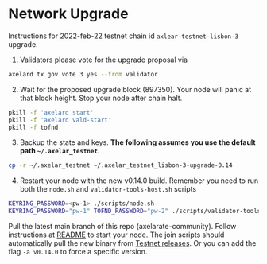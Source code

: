 # Network Upgrade

Instructions for 2022-feb-22 testnet chain id `axlear-testnet-lisbon-3` upgrade.

1. Validators please vote for the upgrade proposal via
```bash
axelard tx gov vote 3 yes --from validator
```

2. Wait for the proposed upgrade block (897350). Your node will panic at that block height. Stop your node after chain halt.

```bash
pkill -f 'axelard start'
pkill -f 'axelard vald-start'
pkill -f tofnd
```

3. Backup the state and keys.  **The following assumes you use the default path `~/.axelar_testnet`.**
```bash
cp -r ~/.axelar_testnet ~/.axelar_testnet_lisbon-3-upgrade-0.14
```

4. Restart your node with the new v0.14.0 build. Remember you need to run both the `node.sh` and `validator-tools-host.sh` scripts
```bash
KEYRING_PASSWORD=<pw-1> ./scripts/node.sh 
KEYRING_PASSWORD="pw-1" TOFND_PASSWORD="pw-2" ./scripts/validator-tools-host.sh 
```

Pull the latest main branch of this repo (axelarate-community).
Follow instructions at [README](README.md) to start your node.
The join scripts should automatically pull the new binary from [Testnet releases](https://docs.axelar.dev/releases/testnet).  Or you can add the flag `-a v0.14.0` to force a specific version.
